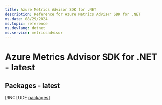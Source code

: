 ```yaml
---
title: Azure Metrics Advisor SDK for .NET
description: Reference for Azure Metrics Advisor SDK for .NET
ms.date: 08/29/2024
ms.topic: reference
ms.devlang: dotnet
ms.service: metricsadvisor
---
```

# Azure Metrics Advisor SDK for .NET - latest
## Packages - latest
[!INCLUDE [packages](metrics-advisor-index.md)]